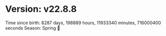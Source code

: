 # Version: v22.8.8
Time since birth: 8287 days, 198889 hours, 11933340 minutes, 716000400 seconds
Season: Spring 🌸
